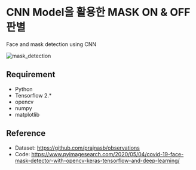 # CNN Model을 활용한 MASK ON & OFF 판별

Face and mask detection using CNN

![mask_detection](https://user-images.githubusercontent.com/55770741/125731748-fbebe6bb-d19c-4077-ba51-57ad4032624e.JPG)


## Requirement
- Python
- Tensorflow 2.*
- opencv
- numpy
- matplotlib

## Reference
- Dataset: https://github.com/prajnasb/observations
- Code: https://www.pyimagesearch.com/2020/05/04/covid-19-face-mask-detector-with-opencv-keras-tensorflow-and-deep-learning/
